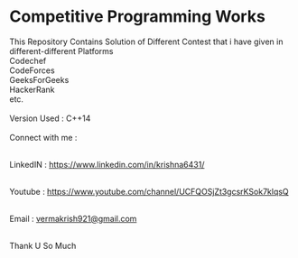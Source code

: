 # Competitive Programming Works
This Repository Contains Solution of Different Contest that i have given in different-different Platforms<br>
Codechef<br>
CodeForces<br>
GeeksForGeeks<br>
HackerRank<br>
etc.
<br><br>
Version Used : C++14<br><br>
Connect with me :<br><br>

LinkedIN : https://www.linkedin.com/in/krishna6431/<br><br>

Youtube : https://www.youtube.com/channel/UCFQOSjZt3gcsrKSok7klqsQ<br><br>

Email : vermakrish921@gmail.com<br><br>


Thank U So Much<br><br>

